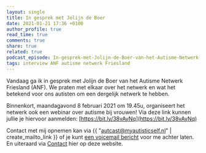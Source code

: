 ```yaml
---
layout: single
title: In gesprek met Jolijn de Boer
date: 2021-01-21 17:36 +0100
author_profile: true
read_time: true
comments: true
share: true
related: true
podcast_episode: In-gesprek-met-Jolijn-de-Boer-van-het-Autisme-Netwerk-Friesland-ep9anj
tags: interview ANF autisme netwerk Friesland
---
```

Vandaag ga ik in gesprek met Jolijn de Boer van het Autisme Netwerk Friesland (ANF). We praten met elkaar over het netwerk en wat het betekend voor ons autisten om een dergelijk netwerk te hebben.

Binnenkort, maandagavond 8 februari 2021 om 19.45u,  organiseert het netwerk ook een webinar over autisme bij vrouwen! Via deze link kunnen jullie je hiervoor aanmelden: [https://bit.ly/38vAyNq](https://bit.ly/38vAyNq)

Contact met mij opnemen kan via {{ "autcast@myautisticself.nl" | create_mailto_link }} of je kunt [een voicemail bericht](https://anchor.fm/autcast/message) voor me achter laten. En uiteraard via [Contact](/contact/) hier op deze website.

